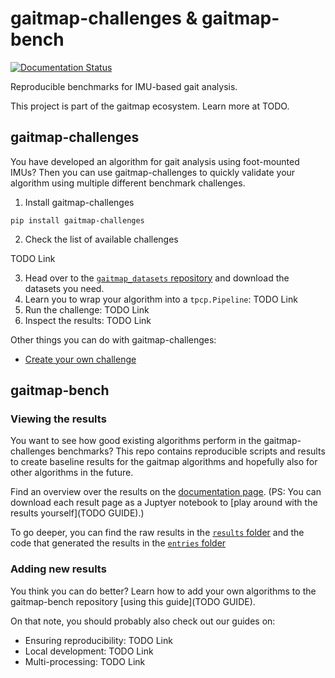 # gaitmap-challenges & gaitmap-bench 
[![Documentation Status](https://readthedocs.org/projects/gaitmap-bench/badge/?version=latest)](https://gaitmap-bench.readthedocs.io/en/latest/?badge=latest)

Reproducible benchmarks for IMU-based gait analysis.

This project is part of the gaitmap ecosystem.
Learn more at TODO.

## gaitmap-challenges

You have developed an algorithm for gait analysis using foot-mounted IMUs? Then you can use gaitmap-challenges to 
quickly validate your algorithm using multiple different benchmark challenges.

1. Install gaitmap-challenges

```
pip install gaitmap-challenges
```

2. Check the list of available challenges

TODO Link

3. Head over to the [`gaitmap_datasets` repository](https://github.com/mad-lab-fau/gaitmap-datasets#datasets) and 
   download the datasets you need.
4. Learn you to wrap your algorithm into a `tpcp.Pipeline`: TODO Link
5. Run the challenge: TODO Link
6. Inspect the results: TODO Link

Other things you can do with gaitmap-challenges:

- [Create your own challenge](https://gaitmap-challenges.readthedocs.io/en/latest/creating_challenges.html)

## gaitmap-bench

### Viewing the results

You want to see how good existing algorithms perform in the gaitmap-challenges benchmarks?
This repo contains reproducible scripts and results to create baseline results for the gaitmap algorithms and hopefully
also for other algorithms in the future.

Find an overview over the results on the 
[documentation page](https://gaitmap-bench.readthedocs.io/en/latest/challenges/index.html).
(PS: You can download each result page as a Juptyer notebook to [play around with the results yourself](TODO GUIDE).)

To go deeper, you can find the raw results in the 
[`results` folder](https://github.com/mad-lab-fau/gaitmap-bench/tree/main/results)
and the code that generated the results in the 
[`entries` folder](https://github.com/mad-lab-fau/gaitmap-bench/tree/main/entries/gaitmap_algos)

### Adding new results

You think you can do better? Learn how to add your own algorithms to the gaitmap-bench repository 
[using this guide](TODO GUIDE).

On that note, you should probably also check out our guides on:

- Ensuring reproducibility: TODO Link
- Local development: TODO Link
- Multi-processing: TODO Link


